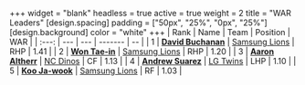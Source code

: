 +++
widget = "blank"
headless = true
active = true
weight = 2
title = "WAR Leaders"
[design.spacing]
padding = ["50px", "25%", "0px", "25%"]
[design.background]
color = "white"
+++
| Rank | Name | Team | Position | WAR |
| :---: | --- | --- | ------- | -- |
| 1 | [**David Buchanan**](/players/13683) | [Samsung Lions](/teams/SamsungLions) | RHP | 1.41 |
| 2 | [**Won Tae-in**](/players/12619) | [Samsung Lions](/teams/SamsungLions) | RHP | 1.20 |
| 3 | [**Aaron Altherr**](/players/13900) | [NC Dinos](/teams/NCDinos) | CF | 1.13 |
| 4 | [**Andrew Suarez**](/players/15013) | [LG Twins](/teams/LGTwins) | LHP | 1.10 |
| 5 | [**Koo Ja-wook**](/players/6753) | [Samsung Lions](/teams/SamsungLions) | RF | 1.03 |
